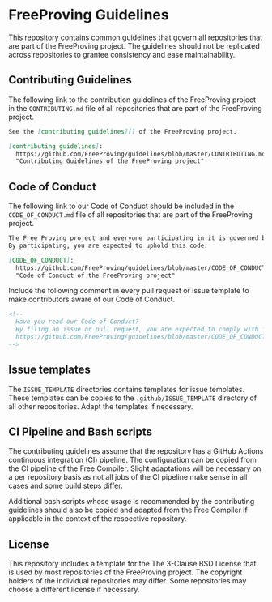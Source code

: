 # FreeProving Guidelines

This repository contains common guidelines that govern all repositories that are part of the FreeProving project.
The guidelines should not be replicated across repositories to grantee consistency and ease maintainability.

## Contributing Guidelines

The following link to the contribution guidelines of the FreeProving project in the `CONTRIBUTING.md` file of all repositories that are part of the FreeProving project.

```markdown
See the [contributing guidelines][] of the FreeProving project.

[contributing guidelines]:
  https://github.com/FreeProving/guidelines/blob/master/CONTRIBUTING.md
  "Contributing Guidelines of the FreeProving project"
```

## Code of Conduct

The following link to our Code of Conduct should be included in the `CODE_OF_CONDUCT.md` file of all repositories that are part of the FreeProving project.

```markdown
The Free Proving project and everyone participating in it is governed by our [Code of Conduct][CODE_OF_CONDUCT].
By participating, you are expected to uphold this code.

[CODE_OF_CONDUCT]:
  https://github.com/FreeProving/guidelines/blob/master/CODE_OF_CONDUCT.md
  "Code of Conduct of the FreeProving project"
```

Include the following comment in every pull request or issue template to make contributors aware of our Code of Conduct.

```markdown
<!--
  Have you read our Code of Conduct?
  By filing an issue or pull request, you are expected to comply with it, including treating everyone with respect:
  https://github.com/FreeProving/guidelines/blob/master/CODE_OF_CONDUCT.md
-->
```

## Issue templates

The `ISSUE_TEMPLATE` directories contains templates for issue templates.
These templates can be copies to the `.github/ISSUE_TEMPLATE` directory of all other repositories.
Adapt the templates if necessary.

## CI Pipeline and Bash scripts

The contributing guidelines assume that the repository has a GitHub Actions continuous integration (CI) pipeline.
The configuration can be copied from the CI pipeline of the Free Compiler.
Slight adaptations will be necessary on a per repository basis as not all jobs of the CI pipeline make sense in all cases and some build steps differ.

Additional bash scripts whose usage is recommended by the contributing guidelines should also be copied and adapted from the Free Compiler if applicable in the context of the respective repository.

## License

This repository includes a template for the The 3-Clause BSD License that is used by most repositories of the FreeProving project.
The copyright holders of the individual repositories may differ.
Some repositories may choose a different license if necessary.
